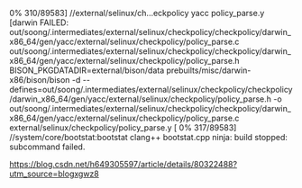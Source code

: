   0% 310/89583] //external/selinux/ch...eckpolicy yacc policy_parse.y [darwin
FAILED: out/soong/.intermediates/external/selinux/checkpolicy/checkpolicy/darwin_x86_64/gen/yacc/external/selinux/checkpolicy/policy_parse.c out/soong/.intermediates/external/selinux/checkpolicy/checkpolicy/darwin_x86_64/gen/yacc/external/selinux/checkpolicy/policy_parse.h 
BISON_PKGDATADIR=external/bison/data prebuilts/misc/darwin-x86/bison/bison -d  --defines=out/soong/.intermediates/external/selinux/checkpolicy/checkpolicy/darwin_x86_64/gen/yacc/external/selinux/checkpolicy/policy_parse.h -o out/soong/.intermediates/external/selinux/checkpolicy/checkpolicy/darwin_x86_64/gen/yacc/external/selinux/checkpolicy/policy_parse.c external/selinux/checkpolicy/policy_parse.y
[  0% 317/89583] //system/core/bootstat:bootstat clang++ bootstat.cpp
ninja: build stopped: subcommand failed.






https://blog.csdn.net/h649305597/article/details/80322488?utm_source=blogxgwz8
